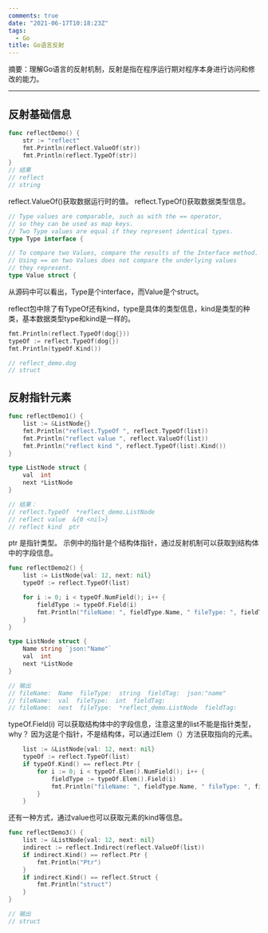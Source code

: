 ```yaml
---
comments: true
date: "2021-06-17T10:18:23Z"
tags: 
  - Go
title: Go语言反射
---
```


摘要：理解Go语言的反射机制，反射是指在程序运行期对程序本身进行访问和修改的能力。

------

## 反射基础信息

``` go
func reflectDemo() {
    str := "reflect"
    fmt.Println(reflect.ValueOf(str))
    fmt.Println(reflect.TypeOf(str))
}
// 结果
// reflect
// string
```

reflect.ValueOf()获取数据运行时的值。
reflect.TypeOf()获取数据类型信息。

``` go
// Type values are comparable, such as with the == operator,
// so they can be used as map keys.
// Two Type values are equal if they represent identical types.
type Type interface {

```

``` go
// To compare two Values, compare the results of the Interface method.
// Using == on two Values does not compare the underlying values
// they represent.
type Value struct {

```

从源码中可以看出，Type是个interface，而Value是个struct。

reflect包中除了有TypeOf还有kind，type是具体的类型信息，kind是类型的种类，基本数据类型type和kind是一样的。

``` go
fmt.Println(reflect.TypeOf(dog{}))
typeOf := reflect.TypeOf(dog{})
fmt.Println(typeOf.Kind())

// reflect_demo.dog
// struct
```

## 反射指针元素

``` go
func reflectDemo1() {
    list := &ListNode{}
    fmt.Println("reflect.TypeOf ", reflect.TypeOf(list))
    fmt.Println("reflect value ", reflect.ValueOf(list))
    fmt.Println("reflect kind ", reflect.TypeOf(list).Kind())
}

type ListNode struct {
    val  int
    next *ListNode
}

// 结果：
// reflect.TypeOf  *reflect_demo.ListNode
// reflect value  &{0 <nil>}
// reflect kind  ptr
```

ptr 是指针类型。 示例中的指针是个结构体指针，通过反射机制可以获取到结构体中的字段信息。


``` go
func reflectDemo2() {
    list := ListNode{val: 12, next: nil}
    typeOf := reflect.TypeOf(list)

    for i := 0; i < typeOf.NumField(); i++ {
        fieldType := typeOf.Field(i)
        fmt.Println("fileName: ", fieldType.Name, " fileType: ", fieldType.Type, " fieldTag: ", fieldType.Tag)
    }
}

type ListNode struct {
    Name string `json:"Name"`
    val  int
    next *ListNode
}

// 输出
// fileName:  Name  fileType:  string  fieldTag:  json:"name"
// fileName:  val  fileType:  int  fieldTag:  
// fileName:  next  fileType:  *reflect_demo.ListNode  fieldTag:  
```

typeOf.Field(i) 可以获取结构体中的字段信息，注意这里的list不能是指针类型，why？ 因为这是个指针，不是结构体，可以通过Elem（）方法获取指向的元素。

``` go
    list := &ListNode{val: 12, next: nil}
    typeOf := reflect.TypeOf(list)
    if typeOf.Kind() == reflect.Ptr {
        for i := 0; i < typeOf.Elem().NumField(); i++ {
            fieldType := typeOf.Elem().Field(i)
            fmt.Println("fileName: ", fieldType.Name, " fileType: ", fieldType.Type, " fieldTag: ", fieldType.Tag)
        }
    }
```

还有一种方式，通过value也可以获取元素的kind等信息。

``` go
func reflectDemo3() {
    list := &ListNode{val: 12, next: nil}
    indirect := reflect.Indirect(reflect.ValueOf(list))
    if indirect.Kind() == reflect.Ptr {
        fmt.Println("Ptr")
    }
    if indirect.Kind() == reflect.Struct {
        fmt.Println("struct")
    }
}

// 输出
// struct
```


